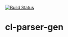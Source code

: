 [![Build Status](https://travis-ci.org/SRechenberger/cl-parser-gen.svg?branch=master)](https://travis-ci.org/SRechenberger/cl-parser-gen)

# cl-parser-gen
